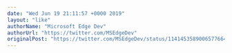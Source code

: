 ```yaml
---
date: "Wed Jun 19 21:11:57 +0000 2019"
layout: "like"
authorName: "Microsoft Edge Dev"
authorUrl: "https://twitter.com/MSEdgeDev"
originalPost: "https://twitter.com/MSEdgeDev/status/1141453589006577664"
---
```

